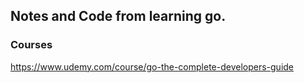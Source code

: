 ## Notes and Code from learning go.

### Courses
https://www.udemy.com/course/go-the-complete-developers-guide
